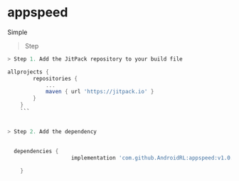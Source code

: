 # appspeed
Simple 


> Step  
 
```gradle
> Step 1. Add the JitPack repository to your build file

allprojects {
		repositories {
			...
			maven { url 'https://jitpack.io' }
		}
	}
	```
  
  
> Step 2. Add the dependency
  
  
  dependencies {
	      	        implementation 'com.github.AndroidRL:appspeed:v1.0.1'

	}
	 
